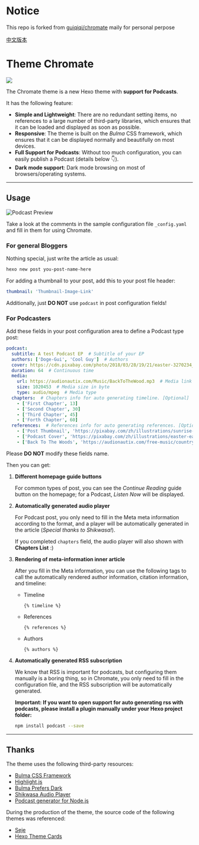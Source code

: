 # Notice
This repo is forked from [guiqiqi/chromate](https://github.com/guiqiqi/chromate) maily for personal perpose

[中文版本](https://github.com/guiqiqi/chromate/blob/main/readme-zh.md)

# Theme Chromate

![](https://github.com/guiqiqi/chromate/blob/main/figures/header.png?raw=true)

The Chromate theme is a new Hexo theme with **support for Podcasts**.

It has the following feature:
- **Simple and Lightweight**: There are no redundant setting items, no references to a large number of third-party libraries, which ensures that it can be loaded and displayed as soon as possible.
- **Responsive**: The theme is built on the *Bulma* CSS framework, which ensures that it can be displayed normally and beautifully on most devices.
- **Full Support for Podcasts**: Without too much configuration, you can easily publish a Podcast (details below 👇).
- **Dark mode support**: Dark mode browsing on most of browsers/operating systems.

---

## Usage

![Podcast Preview](https://github.com/guiqiqi/chromate/blob/main/figures/card.png?raw=true)

Take a look at the comments in the sample configuration file `_config.yaml` and fill in them for using Chromate.

### For general Bloggers

Nothing special, just write the article as usual:

```bash
hexo new post you-post-name-here
```

For adding a thumbnail to your post, add this to your post file header:

```yaml
thumbnail: 'Thumbnail-Image-Link'
```

Additionally, just **DO NOT** use `podcast` in post configuration fields!

### For Podcasters

Add these fields in your post configuration area to define a Podcast type post:

```yaml
podcast:
  subtitle: A test Podcast EP  # Subtitle of your EP
  authors: ['Doge-Gui', 'Cool Guy']  # Authors
  cover: https://cdn.pixabay.com/photo/2018/03/28/19/21/easter-3270234_1280.jpg  # Cover image will shown in web-audio-player
  duration: 64  # Continuous time
  media:
    url: https://audionautix.com/Music/BackToTheWood.mp3  # Media link
    size: 1020453  # Media size in byte
    type: audio/mpeg  # Media type
  chapters:  # Chapters info for auto generating timeline. [Optional]
    - ['First Chapter', 13]  
    - ['Second Chapter', 30]
    - ['Third Chapter', 45]
    - ['Forth Chapter', 60]
  references:  # References info for auto generating references. [Optional]
    - ['Post Thumbnail', 'https://pixabay.com/zh/illustrations/sunrise-ocean-ship-sun-sunset-5863751/']
    - ['Podcast Cover', 'https://pixabay.com/zh/illustrations/easter-easter-bunny-rabbit-ears-3270234/']
    - ['Back To The Woods', 'https://audionautix.com/free-music/country']
```

Please **DO NOT** modify these fields name.

Then you can get:

1. **Different homepage guide buttons**

    For common types of post, you can see the *Continue Reading* guide button on the homepage; for a Podcast, *Listen Now* will be displayed.

2. **Automatically generated audio player**

    For Podcast post, you only need to fill in the Meta meta information according to the format, and a player will be automatically generated in the article (*Special thanks to Shikwasa!*).

    If you completed `chapters` field, the audio player will also shown with **Chapters List** :)

3. **Rendering of meta-information inner article**

    After you fill in the Meta information, you can use the following tags to call the automatically rendered author information, citation information, and timeline:

    - Timeline

        ```
        {% timeline %}
        ```

    - References

        ```
        {% references %}
        ```

    - Authors

        ```
        {% authors %}
        ```

4. **Automatically generated RSS subscription**

    We know that RSS is important for podcasts, but configuring them manually is a boring thing, so in Chromate, you only need to fill in the configuration file, and the RSS subscription will be automatically generated.

    **Important: If you want to open support for auto generating rss with podcasts, please install a plugin manually under your Hexo project folder:**

    ```bash
    npm install podcast --save
    ```

---

## Thanks

The theme uses the following third-party resources:

- [Bulma CSS Framework](https://bulma.io)
- [Highlight.js](https://highlightjs.org)
- [Bulma Prefers Dark](https://github.com/jloh/bulma-prefers-dark)
- [Shikwasa Audio Player](https://shikwasa.js.org)
- [Podcast generator for Node.js](https://github.com/maxnowack/node-podcast)

During the production of the theme, the source code of the following themes was referenced:

- [Seje](https://github.com/eatradish/Seje)
- [Hexo Theme Cards](https://github.com/ChrAlpha/hexo-theme-cards)

